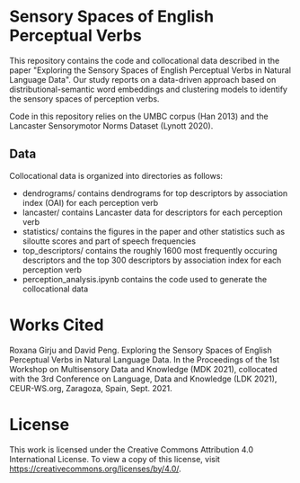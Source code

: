 # Sensory Spaces of English Perceptual Verbs
This repository contains the code and collocational data described in the paper 
"Exploring the Sensory Spaces of English Perceptual Verbs in Natural Language Data". Our study reports on a data-driven approach based on distributional-semantic word embeddings and clustering models to identify the sensory spaces of perception verbs.  

Code in this repository relies on the UMBC corpus (Han 2013) and the Lancaster Sensorymotor Norms Dataset (Lynott 2020).

## Data
Collocational data is organized into directories as follows:
- dendrograms/ contains dendrograms for top descriptors by association index (OAI) for each perception verb
- lancaster/ contains Lancaster data for descriptors for each perception verb
- statistics/ contains the figures in the paper and other statistics such as siloutte scores and part of speech frequencies
- top_descriptors/ contains the roughly 1600 most frequently occuring descriptors and the top 300 descriptors by association index for each perception verb
- perception_analysis.ipynb contains the code used to generate the collocational data

# Works Cited
Roxana Girju and David Peng. Exploring the Sensory Spaces of English Perceptual Verbs in Natural Language Data. In the Proceedings of the 1st Workshop on Multisensory Data and Knowledge (MDK 2021), collocated with the 3rd Conference on Language, Data and Knowledge (LDK 2021), CEUR-WS.org, Zaragoza, Spain, Sept. 2021.

# License
This work is licensed under the Creative Commons Attribution 4.0 International License. To view a copy of this license, visit https://creativecommons.org/licenses/by/4.0/.
